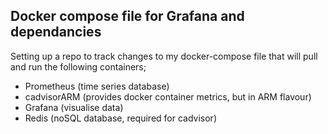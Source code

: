 ## Docker compose file for Grafana and dependancies

Setting up a repo to track changes to my docker-compose file that will pull and run the following containers;
- Prometheus (time series database)
- cadvisorARM (provides docker container metrics, but in ARM flavour)
- Grafana (visualise data)
- Redis (noSQL database, required for cadvisor)
